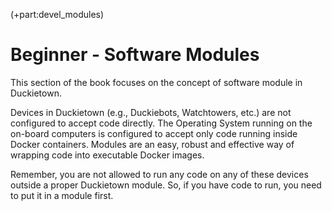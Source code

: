 (+part:devel_modules)

# Beginner - Software Modules

This section of the book focuses on the concept of software module in Duckietown.

Devices in Duckietown (e.g., Duckiebots, Watchtowers, etc.) are not configured to accept
code directly. The Operating System running on the on-board computers is configured
to accept only code running inside Docker containers. Modules are an easy, robust and effective way of wrapping code into executable Docker images.

Remember, you are not allowed to run any code on any of these devices outside a proper Duckietown module. So, if you have code to run, you need to put it in a module first.

```{tableofcontents}
```